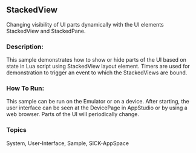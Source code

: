 ## StackedView
Changing visibility of UI parts dynamically with the UI elements StackedView and StackedPane.

### Description:
This sample demonstrates how to show or hide parts of the UI based on state in Lua script using StackedView layout element.
Timers are used for demonstration to trigger an event to which the StackedViews are bound.

### How To Run:
This sample can be run on the Emulator or on a device.
After starting, the user interface can be seen at the DevicePage in AppStudio or by using a web browser.
Parts of the UI will periodically change.

### Topics
System, User-Interface, Sample, SICK-AppSpace
